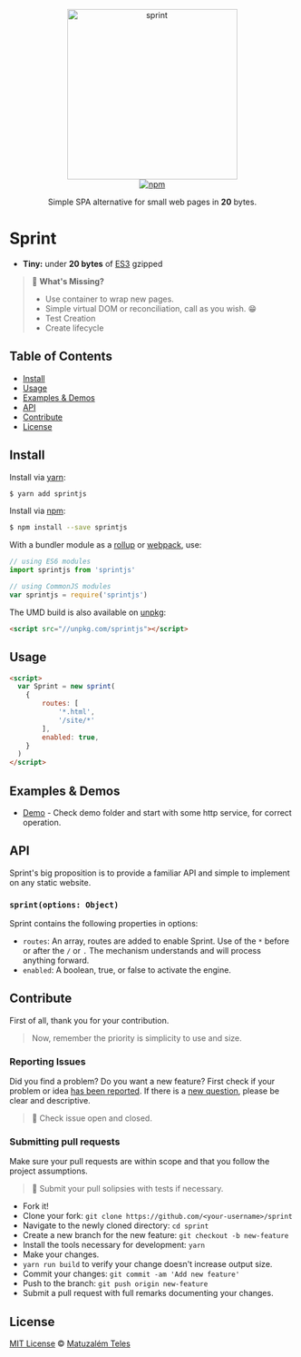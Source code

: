 <p align="center">
  <img src="http://i.imgur.com/jgHKoGM.png" width="300" height="300" alt="sprint">
  <br>
  <a href="https://www.npmjs.org/package/sprintjs"><img src="https://img.shields.io/npm/v/sprintjs.svg?style=flat" alt="npm"></a>
</p>
<p align="center">Simple SPA alternative for small web pages in <b>20</b> bytes.</p>

# Sprint

- **Tiny:** under **20 bytes** of [ES3](https://unpkg.com/sprintjs) gzipped

> 🤔 **What's Missing?**
> - Use container to wrap new pages.
> - Simple virtual DOM or reconciliation, call as you wish. 😁
> - Test Creation
> - Create lifecycle

## Table of Contents

- [Install](#install)
- [Usage](#usage)
- [Examples & Demos](#examples--demos)
- [API](#api)
- [Contribute](#contribute)
- [License](#license)

## Install
Install via [yarn](https://yarnpkg.com/lang/en/):

```sh
$ yarn add sprintjs
```

Install via [npm](https://www.npmjs.com/):

```sh
$ npm install --save sprintjs
```

With a bundler module as a [rollup](https://rollupjs.org/) or [webpack](https://webpack.js.org/), use:

```javascript
// using ES6 modules
import sprintjs from 'sprintjs'

// using CommonJS modules
var sprintjs = require('sprintjs')
```

The UMD build is also available on [unpkg](https://unpkg.com):

```html
<script src="//unpkg.com/sprintjs"></script>
```

## Usage
```html
<script>
  var Sprint = new sprint(
    {
  		routes: [
  			'*.html',
  			'/site/*'
  		],
  		enabled: true,
  	}
  )
</script>
```

## Examples & Demos
 - [Demo](demo) - Check demo folder and start with some http service, for correct operation.

## API
Sprint's big proposition is to provide a familiar API and simple to implement on any static website.

### `sprint(options: Object)`
Sprint contains the following properties in options:

 * `routes`: An array, routes are added to enable Sprint. Use of the `*` before or after the `/` or `.` The mechanism understands and will process anything forward.
 * `enabled`: A boolean, true, or false to activate the engine.

## Contribute

First of all, thank you for your contribution.
> Now, remember the priority is simplicity to use and size.

### Reporting Issues
Did you find a problem? Do you want a new feature? First check if your problem or idea [has been reported](../../issues).
If there is a [new question](../../issues/new), please be clear and descriptive.

> 🚨 Check issue open and closed.

### Submitting pull requests

Make sure your pull requests are within scope and that you follow the project assumptions.

> 🚨 Submit your pull solipsies with tests if necessary.

-   Fork it!
-   Clone your fork: `git clone https://github.com/<your-username>/sprint`
-   Navigate to the newly cloned directory: `cd sprint`
-   Create a new branch for the new feature: `git checkout -b new-feature`
-   Install the tools necessary for development: `yarn`
-   Make your changes.
-   `yarn run build` to verify your change doesn't increase output size.
-   Commit your changes: `git commit -am 'Add new feature'`
-   Push to the branch: `git push origin new-feature`
-   Submit a pull request with full remarks documenting your changes.

## License

[MIT License](LICENSE.md) © [Matuzalém Teles](https://matuzalemteles.com/)
